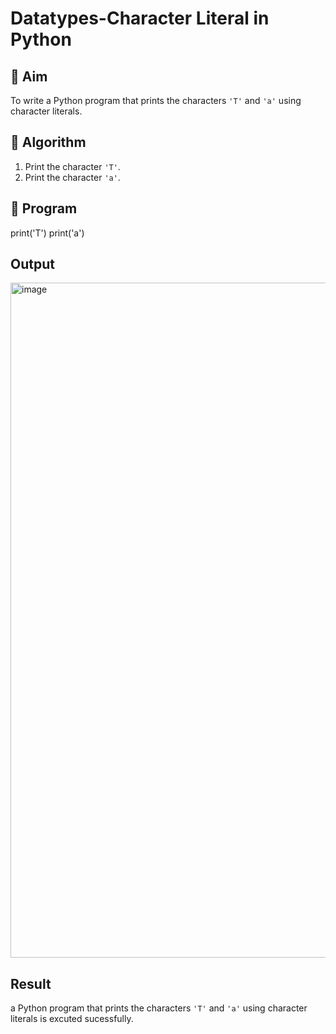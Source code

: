# Datatypes-Character Literal in Python

## 🎯 Aim
To write a Python program that prints the characters `'T'` and `'a'` using character literals.

## 🧠 Algorithm
1. Print the character `'T'`.
2. Print the character `'a'`.

## 🧾 Program

print('T')
print('a')


## Output

<img width="1920" height="1080" alt="image" src="https://github.com/user-attachments/assets/4bea73be-d5ba-4a4d-ba1b-413a4db1f4da" />


## Result
a Python program that prints the characters `'T'` and `'a'` using character literals is excuted sucessfully.

